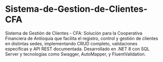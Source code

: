 # Sistema-de-Gestion-de-Clientes-CFA
Sistema de Gestión de Clientes - CFA: Solución para la Cooperativa Financiera de Antioquia que facilita el registro, control y gestión de clientes en distintas sedes, implementando CRUD completo, validaciones específicas y API REST documentada. Desarrollado en .NET 8 con SQL Server y tecnologías como Swagger, AutoMapper, y FluentValidation.
